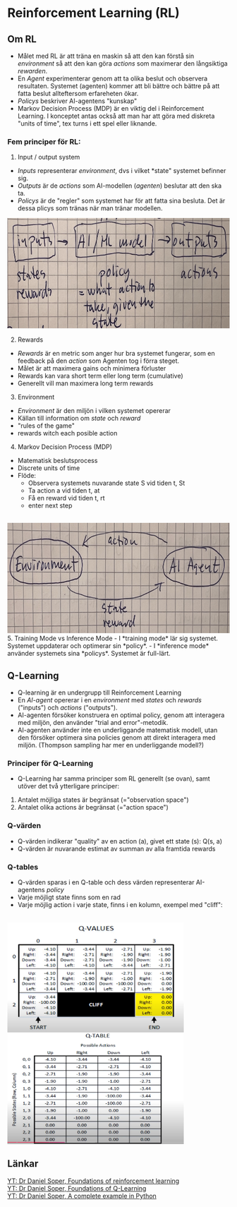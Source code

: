 # Reinforcement Learning (RL)
## Om RL
- Målet med RL är att träna en maskin så att den kan förstå sin *environment* så att den kan göra *actions* som maximerar den långsiktiga *rewarden*.  
- En *Agent* experimenterar genom att ta olika beslut och observera resultaten. Systemet (agenten) kommer att bli bättre och bättre på att fatta beslut allteftersom erfareheten ökar.
- *Policys* beskriver AI-agentens "kunskap"
- Markov Decision Process (MDP) är en viktig del i Reinforcement Learning. I konceptet antas också att man har att göra med diskreta "units of time", tex turns i ett spel eller liknande.
### Fem principer för RL:
1. Input / output system  
- *Inputs* representerar *environment*, dvs i vilket *state" systemet befinner sig.<br>
- *Outputs* är de *actions* som AI-modellen (*agenten*) beslutar att den ska ta.<br>
- *Policys* är de "regler" som systemet har för att fatta sina besluta. Det är dessa plicys som tränas när man tränar modellen.<br>
<img src="bilder\20241220_064603730_iOS.png" alt="Alt Text" width="600" height="250">
<br>
  
2. Rewards
- *Rewards* är en metric som anger hur bra systemet fungerar, som en feedback på den *action* som Agenten tog i förra steget.
- Målet är att maximera gains och minimera förluster
- Rewards kan vara short term eller long term (cumulative)
- Generellt vill man maximera long term rewards
3. Environment
- *Environment* är den miljön i vilken systemet opererar
- Källan till information om *state* och *reward*
- "rules of the game"
- rewards witch each posible action
4. Markov Decision Process (MDP)
- Matematisk beslutsprocess
- Discrete units of time
- Flöde:
    - Observera systemets nuvarande state S vid tiden t, St
    - Ta action a vid tiden t, at
    - Få en reward vid tiden t, rt
    - enter next step
<br>
<img src="bilder\20241220_071057157_iOS.png" alt="Alt Text" width="600" height="250">
<br>
5. Training Mode vs Inference Mode
- I *training mode* lär sig systemet. Systemet uppdaterar och optimerar sin *policy*.
- I *inference mode* använder systemets sina *policys*. Systemet är full-lärt.  

## Q-Learning
- Q-learning är en undergrupp till Reinforcement Learning
- En *AI-agent* opererar i en *environment* med *states* och *rewards* ("inputs") och *actions* ("outputs").
- AI-agenten försöker konstruera en optimal policy, genom att interagera med miljön, den använder "trial and error"-metodik.
- AI-agenten använder inte en underliggande matematisk modell, utan den försöker optimera sina policies genom att direkt interagera med miljön. (Thompson sampling har mer en underliggande modell?)
### Principer för Q-Learning
- Q-Learning har samma principer som RL generellt (se ovan), samt utöver det två ytterligare principer:
1. Antalet möjliga states är begränsat (="observation space")
2. Antalet olika actions är begränsat (="action space")

### Q-värden
- Q-värden indikerar "quality" av en action (a), givet ett state (s): Q(s, a)
- Q-värden är nuvarande estimat av summan av alla framtida rewards

### Q-tables
- Q-värden sparas i en Q-table och dess värden representerar AI-agentens *policy*
- Varje möjligt state finns som en rad
- Varje möjlig action i varje state, finns i en kolumn, exempel med "cliff":
<br>
<img src="bilder\\cliff_q_values.PNG" alt="Alt Text" width="400" height="250">
<br>
<img src="bilder\\q_table.PNG" alt="Alt Text" width="400" height="250">
<br>

## Länkar
[YT: Dr Daniel Soper, Foundations of reinforcement learning](https://www.youtube.com/watch?v=wVXXLLT6srY)  
[YT: Dr Daniel Soper, Foundations of Q-Learning](https://www.youtube.com/watch?v=__t2XRxXGxI&t=30s)  
[YT: Dr Daniel Soper, A complete example in Python](https://www.youtube.com/watch?v=iKdlKYG78j4&t=6s)